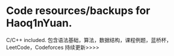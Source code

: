 # Code resources/backups for Haoq1nYuan.
C/C++ included.
包含语法基础，算法，数据结构，课程例题，蓝桥杯，LeetCode，Codeforces
持续更新>>>>
